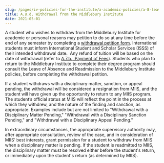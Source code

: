 ```yaml
---
slug: /pages/iv-policies-for-the-institute/a-academic-policies/a-8-leaves-of-absence-withdrawal-suspension-expulsion-and-graduation/a-8-d-withdrawal-from-middlebury-institute
title: A.8.d. Withdrawal from the Middlebury Institute
date: 2021-05-01
---
```

A student who wishes to withdraw from the Middlebury Institute for academic or personal reasons may petition to do so at any time before the end of any semester by completing a [withdrawal petition form](https://www.middlebury.edu/institute/sites/default/files/2019-09/Withdrawal%20Petition%20rev.Mar2017-eFillable_0.pdf). International students must inform International Student and Scholar Services (ISSS) of their intended withdrawal date.  Any refund of tuition will be based on the date of withdrawal (refer to [A.7.b., Payment of Fees](https://handbook.middlebury.edu/pages/iv-policies-for-the-institute/a-academic-policies/a-7-policies-concerning-enrollment-and-payment-fees/a-7-b-payment-of-fees/)). Students who plan to return to the Middlebury Institute to complete their degree program should consult the Leave of Absence and Readmission to the Middlebury Institute policies, before completing the withdrawal petition.

If a student withdraws with a disciplinary matter, sanction, or appeal pending, the withdrawal will be considered a resignation from MIIS, and the student will have given up the opportunity to return to any MIIS program. The student’s official status at MIIS will reflect the point in the process at which they withdrew, and the nature of the finding and sanction, as appropriate. Examples include but are not limited to "Withdrawal with a Disciplinary Matter Pending," "Withdrawal with a Disciplinary Sanction Pending," and "Withdrawal with a Disciplinary Appeal Pending."

In extraordinary circumstances, the appropriate supervisory authority may, after appropriate consultation, review of the case, and in consideration of MIIS’ best interests, grant permission for a student to withdraw from MIIS when a disciplinary matter is pending. If the student is readmitted to MIIS, the disciplinary matter must be resolved either before the student's return, or immediately upon the student's return (as determined by MIIS).

